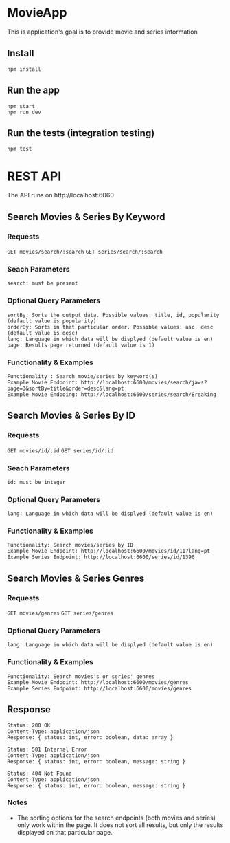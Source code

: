 # MovieApp

This is application's goal is to provide movie and series information

## Install

    npm install

## Run the app

    npm start
    npm run dev

## Run the tests (integration testing)

    npm test

# REST API

The API runs on http://localhost:6060

## Search Movies & Series By Keyword

### Requests

`GET movies/search/:search` 
`GET series/search/:search` 

### Seach Parameters
    search: must be present

### Optional Query Parameters
    sortBy: Sorts the output data. Possible values: title, id, popularity (default value is popularity)
    orderBy: Sorts in that particular order. Possible values: asc, desc (default value is desc)
    lang: Language in which data will be displyed (default value is en)
    page: Results page returned (default value is 1)

### Functionality & Examples
    Functionality : Search movie/series by keyword(s)
    Example Movie Endpoint: http://localhost:6600/movies/search/jaws?page=3&sortBy=title&order=desc&lang=pt
    Example Movie Endpoing: http://localhost:6600/series/search/Breaking
    

## Search Movies & Series By ID

### Requests
    
`GET movies/id/:id`
`GET series/id/:id`

### Seach Parameters
    id: must be integer

### Optional Query Parameters
    lang: Language in which data will be displyed (default value is en)
    
### Functionality & Examples
    Functionality: Search movies/series by ID
    Example Movie Endpoint: http://localhost:6600/movies/id/11?lang=pt
    Example Series Endpoint: http://localhost:6600/series/id/1396
    
 
## Search Movies & Series Genres

### Requests
    
`GET movies/genres`
`GET series/genres`


### Optional Query Parameters
    lang: Language in which data will be displyed (default value is en)
    
### Functionality & Examples
    Functionality: Search movies's or series' genres
    Example Movie Endpoint: http://localhost:6600/movies/genres
    Example Series Endpoint: http://localhost:6600/movies/genres
    

## Response

    Status: 200 OK
    Content-Type: application/json
    Response: { status: int, error: boolean, data: array }
    
    Status: 501 Internal Error
    Content-Type: application/json
    Response: { status: int, error: boolean, message: string }
    
    Status: 404 Not Found
    Content-Type: application/json
    Response: { status: int, error: boolean, message: string }
    
### Notes 
- The sorting options for the search endpoints (both movies and series) only work within the page. It does not sort all results, but only the results displayed on that particular page.
    
